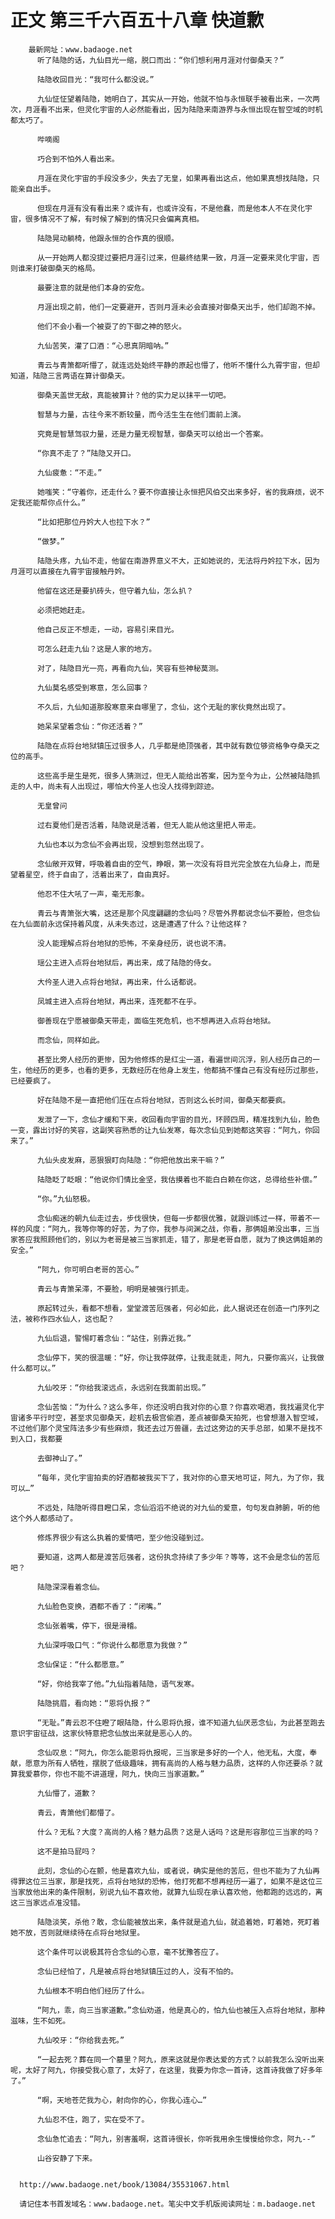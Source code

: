 # 正文 第三千六百五十八章 快道歉
        最新网址：www.badaoge.net
          听了陆隐的话，九仙目光一缩，脱口而出：“你们想利用月涯对付御桑天？”
      
          陆隐收回目光：“我可什么都没说。”
      
          九仙怔怔望着陆隐，她明白了，其实从一开始，他就不怕与永恒联手被看出来，一次两次，月涯看不出来，但灵化宇宙的人必然能看出，因为陆隐来南游界与永恒出现在智空域的时机都太巧了。
      
          哔嘀阁
      
          巧合到不怕外人看出来。
      
          月涯在灵化宇宙的手段没多少，失去了无皇，如果再看出这点，他如果真想找陆隐，只能亲自出手。
      
          但现在月涯有没有看出来？或许有，也或许没有，不是他蠢，而是他本人不在灵化宇宙，很多情况不了解，有时候了解到的情况只会偏离真相。
      
          陆隐晃动躺椅，他跟永恒的合作真的很顺。
      
          从一开始两人都没提过要把月涯引过来，但最终结果一致，月涯一定要来灵化宇宙，否则谁来打破御桑天的格局。
      
          最要注意的就是他们本身的安危。
      
          月涯出现之前，他们一定要避开，否则月涯未必会直接对御桑天出手，他们却跑不掉。
      
          他们不会小看一个被耍了的下御之神的怒火。
      
          九仙苦笑，灌了口酒：“心思真阴暗呐。”
      
          青云与青箫都听懵了，就连远处始终平静的原起也懵了，他听不懂什么九霄宇宙，但却知道，陆隐三言两语在算计御桑天。
      
          御桑天盖世无敌，真能被算计？他的实力足以抹平一切吧。
      
          智慧与力量，古往今来不断较量，而今活生生在他们面前上演。
      
          究竟是智慧驾驭力量，还是力量无视智慧，御桑天可以给出一个答案。
      
          “你真不走了？”陆隐又开口。
      
          九仙疲惫：“不走。”
      
          她嗤笑：“守着你，还走什么？要不你直接让永恒把风伯交出来多好，省的我麻烦，说不定我还能帮你点什么。”
      
          “比如把那位丹妗大人也拉下水？”
      
          “做梦。”
      
          陆隐头疼，九仙不走，他留在南游界意义不大，正如她说的，无法将丹妗拉下水，因为月涯可以直接在九霄宇宙接触丹妗。
      
          他留在这还是要扒砖头，但守着九仙，怎么扒？
      
          必须把她赶走。
      
          他自己反正不想走，一动，容易引来目光。
      
          可怎么赶走九仙？这是人家的地方。
      
          对了，陆隐目光一亮，再看向九仙，笑容有些神秘莫测。
      
          九仙莫名感受到寒意，怎么回事？
      
          不久后，九仙知道那股寒意来自哪里了，念仙，这个无耻的家伙竟然出现了。
      
          她呆呆望着念仙：“你还活着？”
      
          陆隐在点将台地狱镇压过很多人，几乎都是绝顶强者，其中就有数位够资格争夺桑天之位的高手。
      
          这些高手是生是死，很多人猜测过，但无人能给出答案，因为至今为止，公然被陆隐抓走的人中，尚未有人出现过，哪怕大仱圣人也没人找得到踪迹。
      
          无皇曾问
      
          过右夏他们是否活着，陆隐说是活着，但无人能从他这里把人带走。
      
          九仙也本以为念仙不会再出现，没想到忽然出现了。
      
          念仙敞开双臂，呼吸着自由的空气，睁眼，第一次没有将目光完全放在九仙身上，而是望着星空，终于自由了，活着出来了，自由真好。
      
          他忍不住大吼了一声，毫无形象。
      
          青云与青箫张大嘴，这还是那个风度翩翩的念仙吗？尽管外界都说念仙不要脸，但念仙在九仙面前永远保持着风度，从未失态过，这是遭遇了什么？让他这样？
      
          没人能理解点将台地狱的恐怖，不亲身经历，说也说不清。
      
          瑶公主进入点将台地狱后，再出来，成了陆隐的侍女。
      
          大仱圣人进入点将台地狱，再出来，什么话都说。
      
          凤城主进入点将台地狱，再出来，连死都不在乎。
      
          御善现在宁愿被御桑天带走，面临生死危机，也不想再进入点将台地狱。
      
          而念仙，同样如此。
      
          甚至比旁人经历的更惨，因为他修炼的是红尘一道，看遍世间沉浮，别人经历自己的一生，他经历的更多，也看的更多，无数经历在他身上发生，他都搞不懂自己有没有经历过那些，已经要疯了。
      
          好在陆隐不是一直把他们压在点将台地狱，否则这么长时间，御桑天都要疯。
      
          发泄了一下，念仙才缓和下来，收回看向宇宙的目光，环顾四周，精准找到九仙，脸色一变，露出讨好的笑容，这副笑容熟悉的让九仙发寒，每次念仙见到她都这笑容：“阿九，你回来了。”
      
          九仙头皮发麻，恶狠狠盯向陆隐：“你把他放出来干嘛？”
      
          陆隐眨了眨眼：“他说你们情比金坚，我估摸着也不能白白赖在你这，总得给些补偿。”
      
          “你。”九仙怒极。
      
          念仙痴迷的朝九仙走过去，步伐很快，但每一步都很优雅，就跟训练过一样，带着不一样的风度：“阿九，我等你等的好苦，为了你，我参与间渊之战，你看，那俩姐弟没出事，三当家答应我照顾他们的，别以为老哥是被三当家抓走，错了，那是老哥自愿，就为了换这俩姐弟的安全。”
      
          “阿九，你可明白老哥的苦心。”
      
          青云与青箫呆滞，不要脸，明明是被强行抓走。
      
          原起转过头，看都不想看，堂堂渡苦厄强者，何必如此，此人据说还在创造一门序列之法，被称作四水仙人，这也配？
      
          九仙后退，警惕盯着念仙：“站住，别靠近我。”
      
          念仙停下，笑的很温暖：“好，你让我停就停，让我走就走，阿九，只要你高兴，让我做什么都可以。”
      
          九仙咬牙：“你给我滚远点，永远别在我面前出现。”
      
          念仙苦恼：“为什么？这么多年，你还没明白我对你的心意？你喜欢喝酒，我找遍灵化宇宙诸多平行时空，甚至求见御桑天，趁机去极宫偷酒，差点被御桑天拍死，也曾想潜入智空域，不过他们那个灵宝阵法多少有些麻烦，我还去过万兽疆，去过这旁边的天手总部，如果不是找不到入口，我都要
      
          去御神山了。”
      
          “每年，灵化宇宙拍卖的好酒都被我买下了，我对你的心意天地可证，阿九，为了你，我可以…”
      
          不远处，陆隐听得目瞪口呆，念仙滔滔不绝说的对九仙的爱意，句句发自肺腑，听的他这个外人都感动了。
      
          修炼界很少有这么执着的爱情吧，至少他没碰到过。
      
          要知道，这两人都是渡苦厄强者，这份执念持续了多少年？等等，这不会是念仙的苦厄吧？
      
          陆隐深深看着念仙。
      
          九仙脸色变换，酒都不香了：“闭嘴。”
      
          念仙张着嘴，停下，很是滑稽。
      
          九仙深呼吸口气：“你说什么都愿意为我做？”
      
          念仙保证：“什么都愿意。”
      
          “好，你给我宰了他。”九仙指着陆隐，语气发寒。
      
          陆隐挑眉，看向她：“恩将仇报？”
      
          “无耻。”青云忍不住瞪了眼陆隐，什么恩将仇报，谁不知道九仙厌恶念仙，为此甚至跑去意识宇宙征战，这家伙特意把念仙放出来就是恶心人的。
      
          念仙叹息：“阿九，你怎么能恩将仇报呢，三当家是多好的一个人，他无私，大度，奉献，愿意为所有人牺牲，摆脱了低级趣味，拥有高尚的人格与魅力品质，这样的人你还要杀？就算我爱慕你，你也不能不讲道理，阿九，快向三当家道歉。”
      
          九仙懵了，道歉？
      
          青云，青箫他们都懵了。
      
          什么？无私？大度？高尚的人格？魅力品质？这是人话吗？这是形容那位三当家的吗？
      
          这不是拍马屁吗？
      
          此刻，念仙的心在颤，他是喜欢九仙，或者说，确实是他的苦厄，但也不能为了九仙再得罪这位三当家，那是找死，点将台地狱的恐怖，他打死都不想再经历一遍了，如果不是这位三当家放他出来的条件限制，别说九仙不喜欢他，就算九仙现在承认喜欢他，他都跑的远远的，离这三当家远点准没错。
      
          陆隐淡笑，杀他？敢，念仙能被放出来，条件就是追九仙，就追着她，盯着她，死盯着她不放，否则就继续待在点将台地狱里。
      
          这个条件可以说极其符合念仙的心意，毫不犹豫答应了。
      
          念仙已经怕了，凡是被点将台地狱镇压过的人，没有不怕的。
      
          九仙根本不明白他们经历了什么。
      
          “阿九，乖，向三当家道歉。”念仙劝道，他是真心的，怕九仙也被压入点将台地狱，那种滋味，生不如死。
      
          九仙咬牙：“你给我去死。”
      
          “一起去死？葬在同一个墓里？阿九，原来这就是你表达爱的方式？以前我怎么没听出来呢，太好了阿九，你接受我心意了，太好了，在这里，我要为你念一首诗，这首诗我做了好多年了。”
      
          “啊，天地苍茫我为心，射向你的心，你我心连心…”
      
          九仙忍不住，跑了，实在受不了。
      
          念仙急忙追去：“阿九，别害羞啊，这首诗很长，你听我用余生慢慢给你念，阿九--”
      
          山谷安静了下来。
      
      
      http://www.badaoge.net/book/13084/35531067.html
      
      请记住本书首发域名：www.badaoge.net。笔尖中文手机版阅读网址：m.badaoge.net